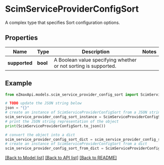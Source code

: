 # ScimServiceProviderConfigSort

A complex type that specifies Sort configuration options.

## Properties

Name | Type | Description | Notes
------------ | ------------- | ------------- | -------------
**supported** | **bool** | A Boolean value specifying whether or not sorting is supported. | 

## Example

```python
from eZmaxApi.models.scim_service_provider_config_sort import ScimServiceProviderConfigSort

# TODO update the JSON string below
json = "{}"
# create an instance of ScimServiceProviderConfigSort from a JSON string
scim_service_provider_config_sort_instance = ScimServiceProviderConfigSort.from_json(json)
# print the JSON string representation of the object
print(ScimServiceProviderConfigSort.to_json())

# convert the object into a dict
scim_service_provider_config_sort_dict = scim_service_provider_config_sort_instance.to_dict()
# create an instance of ScimServiceProviderConfigSort from a dict
scim_service_provider_config_sort_from_dict = ScimServiceProviderConfigSort.from_dict(scim_service_provider_config_sort_dict)
```
[[Back to Model list]](../README.md#documentation-for-models) [[Back to API list]](../README.md#documentation-for-api-endpoints) [[Back to README]](../README.md)


